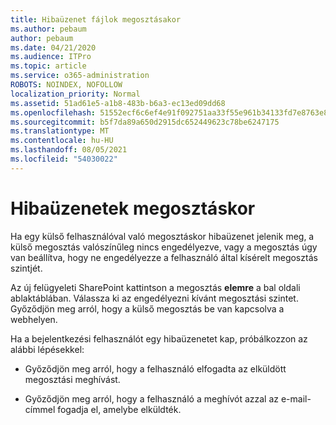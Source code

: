 ```yaml
---
title: Hibaüzenet fájlok megosztásakor
ms.author: pebaum
author: pebaum
ms.date: 04/21/2020
ms.audience: ITPro
ms.topic: article
ms.service: o365-administration
ROBOTS: NOINDEX, NOFOLLOW
localization_priority: Normal
ms.assetid: 51ad61e5-a1b8-483b-b6a3-ec13ed09dd68
ms.openlocfilehash: 51552ecf6c6ef4e91f092751aa33f55e961b34133fd7e8763e84f1a2c894d5a9
ms.sourcegitcommit: b5f7da89a650d2915dc652449623c78be6247175
ms.translationtype: MT
ms.contentlocale: hu-HU
ms.lasthandoff: 08/05/2021
ms.locfileid: "54030022"
---
```

# <a name="error-messages-when-sharing"></a>Hibaüzenetek megosztáskor

Ha egy külső felhasználóval való megosztáskor hibaüzenet jelenik meg, a külső megosztás valószínűleg nincs engedélyezve, vagy a megosztás úgy van beállítva, hogy ne engedélyezze a felhasználó által kísérelt megosztás szintjét.
  
Az új felügyeleti SharePoint kattintson a megosztás **elemre** a bal oldali ablaktáblában. Válassza ki az engedélyezni kívánt megosztási szintet. Győződjön meg arról, hogy a külső megosztás be van kapcsolva a webhelyen. 
  
Ha a bejelentkezési felhasználót egy hibaüzenetet kap, próbálkozzon az alábbi lépésekkel:
  
- Győződjön meg arról, hogy a felhasználó elfogadta az elküldött megosztási meghívást.
    
- Győződjön meg arról, hogy a felhasználó a meghívót azzal az e-mail-címmel fogadja el, amelybe elküldték.
    

